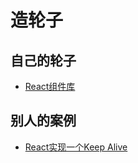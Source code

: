 # 造轮子

## 自己的轮子

- [React组件库](https://github.com/weisuoke/weisuoke-ui)

## 别人的案例

- [React实现一个Keep Alive](https://github.com/StructureBuilder/react-keep-alive)